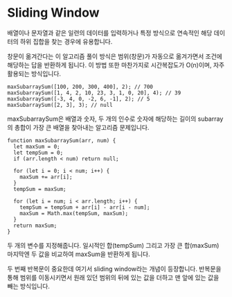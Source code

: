 # Sliding Window
배열이나 문자열과 같은 일련의 데이터를 입력하거나
특정 방식으로 연속적인 해당 데이터의 하위 집합을 찾는 경우에 유용합니다.
 
창문이 옮겨간다는 이 알고리즘 풀이 방식은 범위(창문)가 자동으로 옮겨가면서 조건에 해당하는 답을 반환하게 됩니다.
이 방법 또한 마찬가지로 시간복잡도가 O(n)이며, 자주 활용되는 방식입니다.

 ```
maxSubarraySum([100, 200, 300, 400], 2); // 700
maxSubarraySum([1, 4, 2, 10, 23, 3, 1, 0, 20], 4); // 39
maxSubarraySum([-3, 4, 0, -2, 6, -1], 2); // 5
maxSubarraySum([2, 3], 3); // null
 ```
maxSubarraySum은 배열과 숫자, 두 개의 인수로 숫자에 해당하는 길이의 subarray의 총합이 가장 큰 배열을 찾아내는 알고리즘 문제입니다.

```
function maxSubarraySum(arr, num) {
  let maxSum = 0;
  let tempSum = 0;
  if (arr.length < num) return null;

  for (let i = 0; i < num; i++) {
    maxSum += arr[i];
  }
  tempSum = maxSum;

  for (let i = num; i < arr.length; i++) {
    tempSum = tempSum + arr[i] - arr[i - num];
    maxSum = Math.max(tempSum, maxSum);
  }
  return maxSum;
}
```
두 개의 변수를 지정해줍니다.
일시적인 합(tempSum) 그리고 가장 큰 합(maxSum)
마지막엔 두 값을 비교하여 maxSum을 반환하게 됩니다.

두 번째 반복문이 중요한데 여기서 sliding window라는 개념이 등장합니다.
반복문을 통해 범위를 이동시키면서 원래 있던 범위의 뒤에 있는 값을 더하고 맨 앞에 있는 값을 빼는 방식입니다.